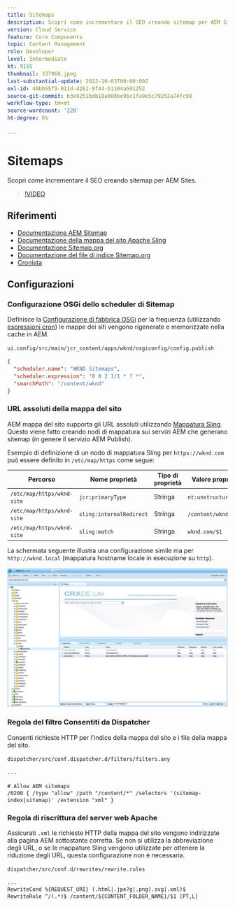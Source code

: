 ```yaml
---
title: Sitemaps
description: Scopri come incrementare il SEO creando sitemap per AEM Sites.
version: Cloud Service
feature: Core Components
topic: Content Management
role: Developer
level: Intermediate
kt: 9165
thumbnail: 337960.jpeg
last-substantial-update: 2022-10-03T00:00:00Z
exl-id: 40bb55f9-011d-4261-9f44-b1104a591252
source-git-commit: b3e9251bdb18a008be95c1fa9e5c79252a74fc98
workflow-type: tm+mt
source-wordcount: '228'
ht-degree: 6%

---
```


# Sitemaps

Scopri come incrementare il SEO creando sitemap per AEM Sites.

>[!VIDEO](https://video.tv.adobe.com/v/337960?quality=12&learn=on)

## Riferimenti

+ [Documentazione AEM Sitemap](https://experienceleague.adobe.com/docs/experience-manager-cloud-service/overview/seo-and-url-management.html?lang=en#building-an-xml-sitemap-on-aem)
+ [Documentazione della mappa del sito Apache Sling](https://github.com/apache/sling-org-apache-sling-sitemap#readme)
+ [Documentazione Sitemap.org](https://www.sitemaps.org/protocol.html)
+ [Documentazione del file di indice Sitemap.org](https://www.sitemaps.org/protocol.html#index)
+ [Cronista](http://www.cronmaker.com/)

## Configurazioni

### Configurazione OSGi dello scheduler di Sitemap

Definisce la [Configurazione di fabbrica OSGi](http://localhost:4502/system/console/configMgr/org.apache.sling.sitemap.impl.SitemapScheduler) per la frequenza (utilizzando [espressioni cron](http://www.cronmaker.com)) le mappe dei siti vengono rigenerate e memorizzate nella cache in AEM.

`ui.config/src/main/jcr_content/apps/wknd/osgiconfig/config.publish`

```json
{
  "scheduler.name": "WKND Sitemaps",
  "scheduler.expression": "0 0 2 1/1 * ? *",
  "searchPath": "/content/wknd"
}
```

### URL assoluti della mappa del sito

AEM mappa del sito supporta gli URL assoluti utilizzando [Mappatura Sling](https://sling.apache.org/documentation/the-sling-engine/mappings-for-resource-resolution.html). Questo viene fatto creando nodi di mappatura sui servizi AEM che generano sitemap (in genere il servizio AEM Publish).

Esempio di definizione di un nodo di mappatura Sling per `https://wknd.com` può essere definito in `/etc/map/https` come segue:

| Percorso | Nome proprietà | Tipo di proprietà | Valore proprietà |
|------|----------|---------------|-------|
| `/etc/map/https/wknd-site` | `jcr:primaryType` | Stringa | `nt:unstructured` |
| `/etc/map/https/wknd-site` | `sling:internalRedirect` | Stringa | `/content/wknd/(.*)` |
| `/etc/map/https/wknd-site` | `sling:match` | Stringa | `wknd.com/$1` |

La schermata seguente illustra una configurazione simile ma per `http://wknd.local` (mappatura hostname locale in esecuzione su `http`).

![Configurazione URL assoluti della mappa del sito](../assets/sitemaps/sitemaps-absolute-urls.jpg)


### Regola del filtro Consentiti da Dispatcher

Consenti richieste HTTP per l&#39;indice della mappa del sito e i file della mappa del sito.

`dispatcher/src/conf.dispatcher.d/filters/filters.any`

```
...

# Allow AEM sitemaps
/0200 { /type "allow" /path "/content/*" /selectors '(sitemap-index|sitemap)' /extension "xml" }
```

### Regola di riscrittura del server web Apache

Assicurati `.xml` le richieste HTTP della mappa del sito vengono indirizzate alla pagina AEM sottostante corretta. Se non si utilizza la abbreviazione degli URL, o se le mappature Sling vengono utilizzate per ottenere la riduzione degli URL, questa configurazione non è necessaria.

`dispatcher/src/conf.d/rewrites/rewrite.rules`

```
...
RewriteCond %{REQUEST_URI} (.html|.jpe?g|.png|.svg|.xml)$
RewriteRule ^/(.*)$ /content/${CONTENT_FOLDER_NAME}/$1 [PT,L]
```
